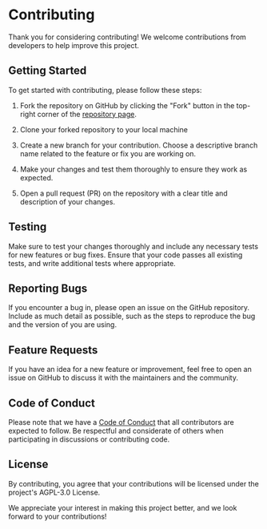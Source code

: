 # Contributing

Thank you for considering contributing! We welcome contributions from developers to help improve this project.

## Getting Started

To get started with contributing, please follow these steps:

1. Fork the repository on GitHub by clicking the "Fork" button in the top-right corner of the [repository page](https://github.com/PacoVK/eventcatalog-generator-sns).

2. Clone your forked repository to your local machine
3. Create a new branch for your contribution. Choose a descriptive branch name related to the feature or fix you are working on.
4. Make your changes and test them thoroughly to ensure they work as expected.
5. Open a pull request (PR) on the repository with a clear title and description of your changes.

## Testing

Make sure to test your changes thoroughly and include any necessary tests for new features or bug fixes. Ensure that your code passes all existing tests, and write additional tests where appropriate.

## Reporting Bugs

If you encounter a bug in, please open an issue on the GitHub repository. Include as much detail as possible, such as the steps to reproduce the bug and the version of you are using.

## Feature Requests

If you have an idea for a new feature or improvement, feel free to open an issue on GitHub to discuss it with the maintainers and the community.

## Code of Conduct

Please note that we have a [Code of Conduct](./CODE_OF_CONDUCT.md) that all contributors are expected to follow. Be respectful and considerate of others when participating in discussions or contributing code.

## License

By contributing, you agree that your contributions will be licensed under the project's AGPL-3.0 License.

We appreciate your interest in making this project better, and we look forward to your contributions!
